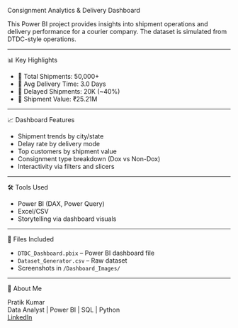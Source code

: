 Consignment Analytics & Delivery Dashboard 

This Power BI project provides insights into shipment operations and delivery performance for a courier company. The dataset is simulated from DTDC-style operations.

---

 📊 Key Highlights

- 🔹 Total Shipments: 50,000+
- 🔹 Avg Delivery Time: 3.0 Days
- 🔹 Delayed Shipments: 20K (~40%)
- 🔹 Shipment Value: ₹25.21M

---

 📈 Dashboard Features

- Shipment trends by city/state
- Delay rate by delivery mode
- Top customers by shipment value
- Consignment type breakdown (Dox vs Non-Dox)
- Interactivity via filters and slicers

---

 🛠️ Tools Used

- Power BI (DAX, Power Query)
- Excel/CSV
- Storytelling via dashboard visuals

---

 📁 Files Included

- `DTDC_Dashboard.pbix` – Power BI dashboard file
- `Dataset_Generator.csv` – Raw dataset
- Screenshots in `/Dashboard_Images/`

---

👤 About Me

Pratik Kumar  
Data Analyst | Power BI | SQL | Python  
 [LinkedIn](https://www.linkedin.com/in/pratik-kumar-57388949/)  
